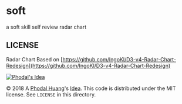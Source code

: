 # soft

a soft skill self review radar chart

## LICENSE

Radar Chart Based on [https://github.com/IngoKl/D3-v4-Radar-Chart-Redesign](https://github.com/IngoKl/D3-v4-Radar-Chart-Redesign)

[![Phodal's Idea](http://brand.phodal.com/shields/idea-small.svg)](http://ideas.phodal.com/)

© 2018 A [Phodal Huang](https://www.phodal.com)'s [Idea](http://github.com/phodal/ideas).  This code is distributed under the MIT license. See `LICENSE` in this directory.

